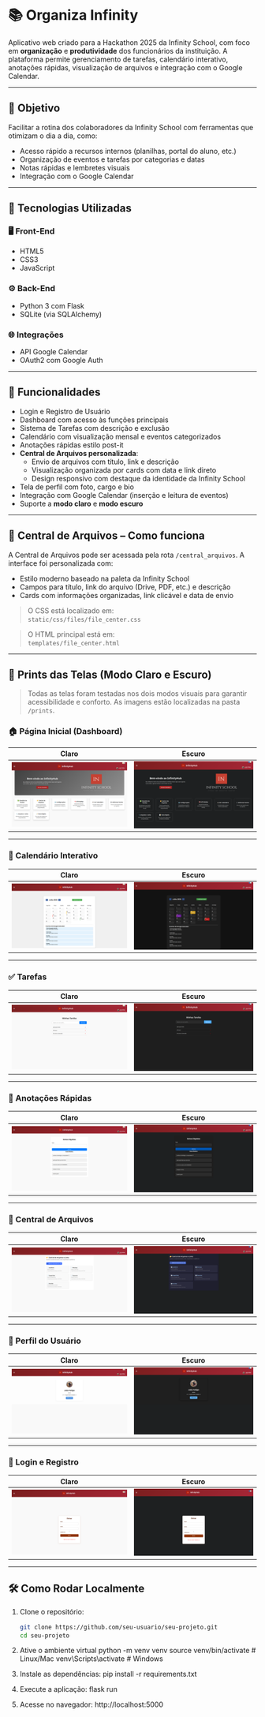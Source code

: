 # 📚 Organiza Infinity

Aplicativo web criado para a Hackathon 2025 da Infinity School, com foco em **organização** e **produtividade** dos funcionários da instituição. A plataforma permite gerenciamento de tarefas, calendário interativo, anotações rápidas, visualização de arquivos e integração com o Google Calendar.

---

## 🎯 Objetivo

Facilitar a rotina dos colaboradores da Infinity School com ferramentas que otimizam o dia a dia, como:
- Acesso rápido a recursos internos (planilhas, portal do aluno, etc.)
- Organização de eventos e tarefas por categorias e datas
- Notas rápidas e lembretes visuais
- Integração com o Google Calendar

---

## 🚀 Tecnologias Utilizadas

### 🖥️ Front-End
- HTML5
- CSS3
- JavaScript

### ⚙️ Back-End
- Python 3 com Flask
- SQLite (via SQLAlchemy)

### 🌐 Integrações
- API Google Calendar
- OAuth2 com Google Auth

---

## 🔐 Funcionalidades

- Login e Registro de Usuário
- Dashboard com acesso às funções principais
- Sistema de Tarefas com descrição e exclusão
- Calendário com visualização mensal e eventos categorizados
- Anotações rápidas estilo post-it
- **Central de Arquivos personalizada**:
  - Envio de arquivos com título, link e descrição
  - Visualização organizada por cards com data e link direto
  - Design responsivo com destaque da identidade da Infinity School
- Tela de perfil com foto, cargo e bio
- Integração com Google Calendar (inserção e leitura de eventos)
- Suporte a **modo claro** e **modo escuro**

---

## 📂 Central de Arquivos – Como funciona

A Central de Arquivos pode ser acessada pela rota `/central_arquivos`. A interface foi personalizada com:

- Estilo moderno baseado na paleta da Infinity School
- Campos para título, link do arquivo (Drive, PDF, etc.) e descrição
- Cards com informações organizadas, link clicável e data de envio

> O CSS está localizado em:  
> `static/css/files/file_center.css`

> O HTML principal está em:  
> `templates/file_center.html`

---

## 🧠 Prints das Telas (Modo Claro e Escuro)

> Todas as telas foram testadas nos dois modos visuais para garantir acessibilidade e conforto. As imagens estão localizadas na pasta `/prints`.

### 🏠 Página Inicial (Dashboard)
| Claro | Escuro |
|-------|--------|
| ![Dashboard Claro](prints/print_dashboard_claro.png) | ![Dashboard Escuro](prints/print_dashboard_escuro.png) |

---

### 📅 Calendário Interativo
| Claro | Escuro |
|-------|--------|
| ![Calendário Claro](prints/print_calendar_claro.png) | ![Calendário Escuro](prints/print_calendar_escuro.png) |

---

### ✅ Tarefas
| Claro | Escuro |
|-------|--------|
| ![Tarefas Claro](prints/print_tarefas_claro.png) | ![Tarefas Escuro](prints/print_tarefas_escuro.png) |

---

### 🧠 Anotações Rápidas
| Claro | Escuro |
|-------|--------|
| ![Notas Claro](prints/print_flash_notes_claro.png) | ![Notas Escuro](prints/print_flash_notes_escuro.png) |

---

### 📂 Central de Arquivos
| Claro | Escuro |
|-------|--------|
| ![Arquivos Claro](prints/print_arquivos_claro.png) | ![Arquivos Escuro](prints/print_arquivos_escuro.png) |

---

### 👤 Perfil do Usuário
| Claro | Escuro |
|-------|--------|
| ![Perfil Claro](prints/print_perfil_claro.png) | ![Perfil Escuro](prints/print_perfil_escuro.png) |

---

### 🔐 Login e Registro
| Claro | Escuro |
|-------|--------|
| ![Login Claro](prints/print_login_claro.png) | ![Login Escuro](prints/print_login_escuro.png) |

---

## 🛠️ Como Rodar Localmente

1. Clone o repositório:
   ```bash
   git clone https://github.com/seu-usuario/seu-projeto.git
   cd seu-projeto

2. Ative o ambiente virtual
    python -m venv venv
    source venv/bin/activate  # Linux/Mac
    venv\Scripts\activate     # Windows

3. Instale as dependências:
    pip install -r requirements.txt

4. Execute a aplicação:
    flask run

5. Acesse no navegador:
    http://localhost:5000